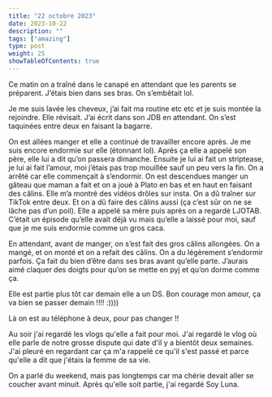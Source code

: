 ```yaml
---
title: "22 octobre 2023"
date: 2023-10-22
description: ""
tags: ["amazing"]
type: post
weight: 25
showTableOfContents: true
---
```

Ce matin on a traîné dans le canapé en attendant que les parents se préparent. J’étais bien dans ses bras. On s’embêtait lol. 

Je me suis lavée les cheveux, j’ai fait ma routine etc etc et je suis montée la rejoindre. Elle révisait. J’ai écrit dans son JDB en attendant. On s’est taquinées entre deux en faisant la bagarre. 

On est allées manger et elle a continué de travailler encore après. Je me suis encore endormie sur elle (étonnant lol). Après ça elle a appelé son père, elle lui a dit qu’on passera dimanche. Ensuite je lui ai fait un striptease, je lui ai fait l’amour, moi j’étais pas trop mouillée sauf un peu vers la fin. On a arrêté car elle commençait à s’endormir. On est descendues manger un gâteau que maman a fait et on a joué à Plato en bas et en haut en faisant des câlins. Elle m’a montré des vidéos drôles sur insta. On a dû traîner sur TikTok entre deux. Et on a dû faire des câlins aussi (ça c’est sûr on ne se lâche pas d’un poil). Elle a appelé sa mère puis après on a regardé LJOTAB. C’était un épisode qu’elle avait déjà vu mais qu’elle a laissé pour moi, sauf que je me suis endormie comme un gros caca. 

En attendant, avant de manger, on s’est fait des gros câlins allongées. On a mangé, et on monté et on a refait des câlins. On a du légèrement s’endormir parfois. Ça fait du bien d’être dans ses bras avant qu’elle parte. J’aurais aimé claquer des doigts pour qu’on se mette en pyj et qu’on dorme comme ça.

Elle est partie plus tôt car demain elle a un DS. Bon courage mon amour, ça va bien se passer demain !!!! :))))

Là on est au téléphone à deux, pour pas changer !!

Au soir j'ai regardé les vlogs qu'elle a fait pour moi. J'ai regardé le vlog où elle parle de notre grosse dispute qui date d'il y a bientôt deux semaines. J'ai pleuré en regardant car ça m'a rappelé ce qu'il s'est passé et parce qu'elle a dit que j'étais la femme de sa vie.

On a parlé du weekend, mais pas longtemps car ma chérie devait aller se coucher avant minuit. Après qu'elle soit partie, j'ai regardé Soy Luna.